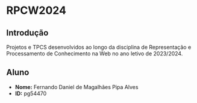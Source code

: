 # RPCW2024

## Introdução
Projetos e TPCS desenvolvidos ao longo da disciplina de Representação e Processamento de Conhecimento na Web no ano letivo de 2023/2024.

## Aluno

- **Nome:** Fernando Daniel de Magalhães Pipa Alves
- **ID:** pg54470
